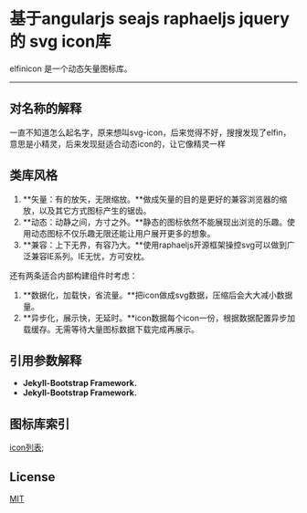 # 基于angularjs seajs raphaeljs jquery 的 svg icon库

elfinicon 是一个动态矢量图标库。

---

## 对名称的解释

一直不知道怎么起名字，原来想叫svg-icon，后来觉得不好，搜搜发现了elfin，意思是小精灵，后来发现挺适合动态icon的，让它像精灵一样

## 类库风格


1. **矢量：有的放矢，无限缩放。**做成矢量的目的是更好的兼容浏览器的缩放，以及其它方式图标产生的锯齿。
1. **动态：动静之间，方寸之外。**静态的图标依然不能展现出浏览的乐趣。使用动态图标不仅乐趣无限还能让用户展开更多的想象。
1. **兼容：上下无界，有容乃大。**使用raphaeljs开源框架操控svg可以做到广泛兼容IE系列。IE无忧，方可安枕。

还有两条适合内部构建组件时考虑：

1. **数据化，加载快，省流量。**把icon做成svg数据，压缩后会大大减小数据量。
1. **异步化，展示快，无延时。**icon数据每个icon一份，根据数据配置异步加载缓存。无需等待大量图标数据下载完成再展示。

## 引用参数解释
- **Jekyll-Bootstrap Framework.** 
- **Jekyll-Bootstrap Framework.** 


## 图标库索引

[icon列表]();

## License
[MIT](http://opensource.org/licenses/MIT)

